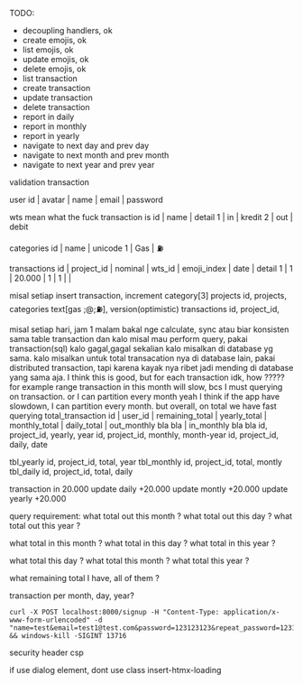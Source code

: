 
TODO:
- decoupling handlers, ok
- create emojis, ok
- list emojis, ok
- update emojis, ok
- delete emojis, ok
- list transaction
- create transaction
- update transaction
- delete transaction
- report in daily
- report in monthly
- report in yearly
- navigate to next day and prev day
- navigate to next month and prev month
- navigate to next year and prev year

validation transaction

user
id | avatar | name | email | password

wts mean what the fuck transaction is
id | name | detail
1  | in   | kredit
2  | out  | debit

categories
id | name | unicode
1  | Gas  | ⛽

transactions
id | project_id  | nominal | wts_id | emoji_index | date | detail
1  |     1       | 20.000  | 1      | 1           |      | 

misal
setiap insert transaction, increment category[3]
projects
id, projects, categories text[gas ;@;⛽], version(optimistic)
transactions
id, project_id, 

misal setiap hari, jam 1 malam bakal nge calculate, sync atau biar konsisten sama table transaction
dan kalo misal mau perform query, pakai transaction(sql) kalo gagal,gagal sekalian kalo misalkan di database yg sama.
kalo misalkan untuk total transacation nya di database lain, pakai distributed transaction, tapi karena kayak nya ribet jadi mending di database yang sama aja.
I think this is good, but for each transaction idk, how ?????
for example range transaction in this month will slow, bcs I must querying on transaction. or I can partition every month
yeah I think if the app have slowdown, I can partition every month. 
but overall, on total we have fast querying
total_transaction
id | user_id | remaining_total | yearly_total | monthly_total | daily_total | out_monthly bla bla | in_monthly bla bla
id, project_id, yearly, year
id, project_id, monthly, month-year
id, project_id, daily, date

tbl_yearly
id, project_id, total, year
tbl_monthly
id, project_id, total, montly
tbl_daily
id, project_id, total, daily

transaction in 20.000
update daily +20.000
update montly +20.000
update yearly +20.000


query requirement:
what total out this month ?
what total out this day ?
what total out this year ?

what total in this month ?
what total in this day ?
what total in this year ?

what total this day ?
what total this month ?
what total this year ?

what remaining total I have, all of them ?

transaction per month, day, year?


```
curl -X POST localhost:8000/signup -H "Content-Type: application/x-www-form-urlencoded" -d "name=test&email=test1@test.com&password=123123123&repeat_password=123123123" && windows-kill -SIGINT 13716
```

security header csp

if use dialog element, dont use class insert-htmx-loading